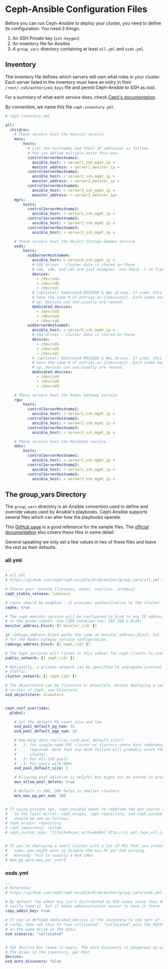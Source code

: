 # Ceph-Ansible Configuration Files


Before you can run Ceph-Ansible to deploy your cluster, you need to define
its configuration. You need 3 things:

1. An SSH Private key (`ssh-keygen`)
1. An inventory file for Ansible
1. A `group_vars` directory containing at least `all.yml` and `osds.yml`.


## Inventory

The inventory file defines which servers will own what roles in your cluster.
Each server listed in the inventory must have an entry in their
`/root/.ssh/authorized_keys` file and permit Ceph-Ansible to SSH as root.

For a summary of what each service does, check [Ceph's documentation](https://docs.ceph.com/docs/mimic/start/intro/).

By convention, we name this file `ceph-inventory.yml`.

```yaml
# ceph-inventory.yml

all:
  children:
    # These servers host the monitor service
    mons:
        hosts:
          # List the hostnames and their IP addresses as follows
          # You can define multiple hosts this way.
          controlServerHostname1:
            ansible_host: < server1_ssh_mgmt_ip >
            monitor_address: < server1_monitor_ip >
          controlServerHostname2:
            ansible_host: < server2_ssh_mgmt_ip >
            monitor_address: < server2_monitor_ip >
          controlServerHostname3:
            ansible_host: < server3_ssh_mgmt_ip >
            monitor_address: < server3_monitor_ip>
    mgrs:
        hosts:
          controlServerHostname1:
            ansible_host: < server1_ssh_mgmt_ip >
          controlServerHostname2:
            ansible_host: < server2_ssh_mgmt_ip >
          controlServerHostname3:
            ansible_host: < server3_ssh_mgmt_ip >

    # These servers host the Object Storage Daemon service
    osds:
        hosts:
          osdServerHostname4:
            ansible_host: < server4_ssh_mgmt_ip >
            # OSD drives - cluster data is stored on these
            # sda, sdb, and sdc are just examples. Use fdisk -l to find yours.
            devices:
              - /dev/sda
              - /dev/sdb
              - /dev/sdc
            # (optional) Dedicated ROCKSDB & WAL drives. If used, this must
            # have the same # of entries as {{devices}}. Each index matches
            # up. Devices can and usually are reused.
            dedicated_devices:
              - /dev/sdd
              - /dev/sdd
              - /dev/sdd
          osdServerHostname5:
            ansible_host: < server5_ssh_mgmt_ip >
            # OSD drives - cluster data is stored on these
            devices:
              - /dev/sda
              - /dev/sdb
              - /dev/sdc
            # (optional) Dedicated ROCKSDB & WAL drives. If used, this must
            # have the same # of entries as {{devices}}. Each index matches
            # up. Devices can and usually are reused.
            dedicated_devices:
              - /dev/sdd
              - /dev/sdd
              - /dev/sdd

    # These servers host the Rados Gateway service
    rgw:
        hosts:
          controlServerHostname1:
            ansible_host: < server1_ssh_mgmt_ip >
          controlServerHostname2:
            ansible_host: < server2_ssh_mgmt_ip >
          controlServerHostname3:
            ansible_host: < server3_ssh_mgmt_ip >

    # These service host the MetaData service
    mdss:
        hosts:
          controlServerHostname1:
            ansible_host: < server1_ssh_mgmt_ip >
          controlServerHostname2:
            ansible_host: < server2_ssh_mgmt_ip >
          controlServerHostname3:
            ansible_host: < server3_ssh_mgmt_ip >
```


## The group_vars Directory

The `group_vars` directory is an Ansible convention used to define and override
values used by Ansible's playbooks. Ceph-Ansible supports several files which
can alter how the playbooks operate.

This [GitHub page](https://github.com/ceph/ceph-ansible/tree/stable-5.0/group_vars)
is a good reference for the sample files.
The [official documentation](https://docs.ceph.com/ceph-ansible/master/) also
covers these files in some detail.

General speaking we only set a few values in two of these files and leave the
rest as their defaults.


### all.yml

```yaml
--
# all.yml
# https://github.com/ceph/ceph-ansible/blob/master/group_vars/all.yml.sample

# Choose your release [luminous, mimic, nautilus, octopus]
ceph_stable_release: luminous

# cephx should be enabled - it provides authentication to the cluster
cephx: true

# The ceph monitor service will be configured to bind to any IP address found
# in the given subnet. Use CIDR notation (ex. 192.168.1.0/24)
monitor_address_block: {{ minitor_cidr }}

q# radosgw_address_block works the same as monitor_address_block, but it is used
# for the Rados Gateway service configuration.
radosgw_address_block: {{ ceph_cidr }}

# The Ceph services will listen on this subnet for ceph clients to connect
public_network: {{ ceph_cidr }}

# Optionally, a private network can be specified to segregate internal cluster
# traffic.
cluster_network: {{ ceph_cidr }}

# The objectstore can be filestore or bluestore. Unless deploying a very old
# version of Ceph, use bluestore.
osd_objectstore: bluestore


ceph_conf_overrides:
  global:

    # Set the default PG count nice and low.
    osd_pool_default_pg_num: 32
    osd_pool_default_pgp_num: 32

    # How many data replicas (osd_pool_default_size)?
    #   1: for single-node POC cluster or clusters where data redundancy isn't
    #      required. Note that any disk failure will probably wreck the whole
    #      cluster.
    #   2: For All-SSD pools
    #   3: For pools with HDDs
    osd_pool_default_size: 2

    # Allowing pool deletion is helpful but might not be wanted in production
    mon_allow_pool_delete: true

    # Default is 200, 300 helps in smaller clusters
    mon_max_pg_per_osd: 300


# If using private apt, ceph_ansible needs to redefine the apt source to point
#   to the local mirror. ceph_origin, ceph_repository, and ceph_custom_repo
#   should be set as follows:
# ceph_origin: repository
# ceph_repository: custom
# ceph_custom_repo: "[trusted=yes arch=amd64] http://{{ apt_repo_url }}:{{ apt_repo_port }}"


# If you're deploying a small cluster with a lot of PGs that you intend to grow
#   soon, you might want to disable the max PG per OSD warning.
#   Warning: This is usually a bad idea.
# mon_pg_warn_max_per_osd:0

```


### osds.yml

```yaml
---
# Reference:
# https://github.com/ceph/ceph-ansible/blob/master/group_vars/osds.yml.sample

# By default the admin key isn't distributed to OSD nodes since they don't
# really need it, but it makes administration easier to have it there.
copy_admin_key: true

# If you've defined dedicated_devices in the inventory to use sort of like a
# cache, then set this to "non-collocated". "collocated" puts the ROCKSDB/WAL
# on the same drive as the data.
osd_scenario: "collocated"


# Set devices but leave it empty. The auto-discovery is dangerous so we define
# the disks in the inventory, per-host
devices:
osd_auto_discovery: false
```
